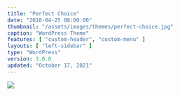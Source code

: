 ```yaml
---
title: "Perfect Choice"
date: "2018-04-25 08:00:00"
thumbnail: "/assets/images/themes/perfect-choice.jpg"
caption: "WordPress Theme"
features: [ "custom-header", "custom-menu" ]
layouts: [ "left-sidebar" ]
type: "WordPress"
version: 3.0.0
updated: "October 17, 2021"
---
```

<img src="{{ $page->thumbnail }}" />